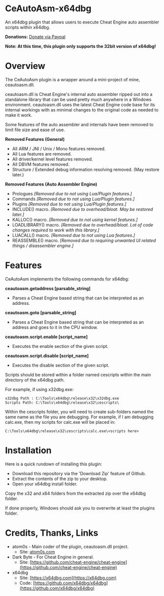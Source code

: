 # CeAutoAsm-x64dbg
An x64dbg plugin that allows users to execute Cheat Engine auto assembler scripts within x64dbg.

**Donations:** [Donate via Paypal](https://www.paypal.com/cgi-bin/webscr?cmd=_s-xclick&hosted_button_id=7U7Q2GRT6KUJN)

**Note: At this time, this plugin only supports the 32bit version of x64dbg!**

# Overview

The CeAutoAsm plugin is a wrapper around a mini-project of mine, ceautoasm.dll.

ceautoasm.dll is Cheat Engine's internal auto assembler ripped out into a standalone library that can be used pretty much 
anywhere in a Windows environment. ceautoasm.dll uses the latest Cheat Engine code base for its internal workings with as
minimal changes to the original code as needed to make it work. 

Some features of the auto assembler and internals have been removed to limit file size and ease of use.

**Removed Features (General)**
 * All ARM / JNI / Unix / Mono features removed.
 * All Lua features are removed.
 * All driver/kernel level features removed.
 * All DBVM features removed.
 * Structure / Extended debug information resolving removed. (May restore later.)

**Removed Features (Auto Assembler Engine)**
 * Prologues _[Removed due to not using Lua/Plugin features.]_
 * Commands _[Removed due to not using Lua/Plugin features.]_
 * Plugins _[Removed due to not using Lua/Plugin features.]_
 * INCLUDE() macro. _[Removed due to overhead/bloat. May be restored later.]_
 * KALLOC() macro. _[Removed due to not using kernel features.]_
 * LOADLIBRARY() macro. _[Removed due to overhead/bloat. Lot of code changes required to work with this library.]_
 * LUACALL() macro. _[Removed due to not using Lua features.]_
 * REASSEMBLE() macro. _[Removed due to requiring unwanted UI related things / disassembler engine.]_

# Features

CeAutoAsm implements the following commands for x64dbg:

**ceautoasm.getaddress [parsable_string]**
  * Parses a Cheat Engine based string that can be interpreted as an address.

**ceautoasm.goto [parsable_string]**
  * Parses a Cheat Engine based string that can be interpreted as an address and goes to it in the CPU window.

**ceautoasm.script.enable [script_name]**
  * Executes the enable section of the given script.

**ceautoasm.script.disable [script_name]**
  * Executes the disable section of the given script. 
  

Scripts should be stored within a folder named cescripts within the main directory of the x64dbg path. 

For example, if using x32dbg.exe:
```
x32dbg Path : C:\Tools\x64dbg\release\x32\x32dbg.exe
Scripts Path: C:\Tools\x64dbg\release\x32\cescripts\
```

Within the cescripts folder, you will need to create sub-folders named the same 
name as the file you are debugging. For example, if I am debugging calc.exe, then
my scripts for calc.exe will be placed in:
```
C:\Tools\x64dbg\release\x32\cescripts\calc.exe\<scripts here>
```
# Installation

Here is a quick rundown of installing this plugin:

  * Download this repository via the 'Download Zip' feature of Github.
  * Extract the contents of the zip to your desktop.
  * Open your x64dbg install folder.

Copy the x32 and x64 folders from the extracted zip over the x64dbg folder.

If done properly, Windows should ask you to overwrite at least the plugins folder.

# Credits, Thanks, Links

 * atom0s - Main coder of the plugin, ceautoasm.dll project. 
   * Site: [atom0s.com](http://atom0s.com)
 * Dark Byte - For Cheat Engine in general.
   * Site: [https://github.com/cheat-engine/cheat-engine](https://github.com/cheat-engine/cheat-engine)
 * x64dbg
   * Site: [https://x64dbg.com](https://x64dbg.com)
   * Code: [https://github.com/x64dbg/x64dbg](https://github.com/x64dbg/x64dbg)